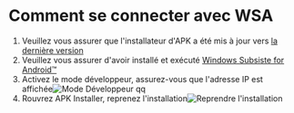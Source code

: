# Comment se connecter avec WSA
1. Veuillez vous assurer que l'installateur d'APK a été mis à jour vers [la dernière version](https://www.microsoft.com/store/productId/9P2JFQ43FPPG "APK Installer")
2. Veuillez vous assurer d'avoir installé et exécuté [Windows Subsiste for Android™](https://www.microsoft.com/store/productId/9P3395VX91NR)
3. Activez le mode développeur, assurez-vous que l'adresse IP est affichée![Mode Développeur
qq
](https://raw.githubusercontent.com/Paving-Base/APK-Installer/screenshots/Documents/Tutorials/How%20To%20Connect%20WSA/Images/Snipaste_2022-10-02_19-02-09.png)
4. Rouvrez APK Installer, reprenez l'installation![Reprendre l'installation](https://raw.githubusercontent.com/Paving-Base/APK-Installer/screenshots/Documents/Tutorials/How%20To%20Connect%20WSA/Images/Snipaste_2022-10-02_17-34-04.png)
